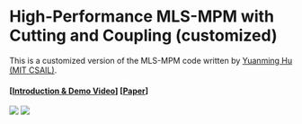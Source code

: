 #  High-Performance MLS-MPM with Cutting and Coupling (customized)

This is a customized version of the MLS-MPM code written by [Yuanming Hu (MIT CSAIL)](http://taichi.graphics/me/).

#### [[Introduction & Demo Video](https://www.youtube.com/watch?v=8iyvhGF9f7o)] [[Paper](http://taichi.graphics/wp-content/uploads/2018/05/mls-mpm-cpic.pdf)]

<img src="https://github.com/haeriamin/files/blob/master/2.gif"> <img src="https://github.com/haeriamin/files/blob/master/31.gif">
